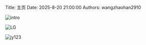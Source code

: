 Title: 主页
Date: 2025-8-20 21:00:00
Authors: wangzhaohan2910

![intro](https://cards.jerryz.com.cn/api?github=wangzhaohan2910&gitee=wangzhaohan2910&luogu=wangzhaohan2910&codeforces=wangzhaohan2910&csdn=wangzhaohan2910&img=1&date=2012-02-26&str=%E6%88%91%E7%9A%84%E7%94%9F%E6%97%A5&quote=%E6%B1%82%E5%85%B3%E6%B3%A8+%28%5Ev%5E%29&phone=19065355160&qq=350888531&email=wangcf3000%40sina.com&microsoft=wangcf3000%40sina.com&site=wangzhaohan2910.github.io)

![LG](https://api.jerryz.com.cn/about?id=629944&dark_mode=true)

![jy123](https://s2.loli.net/2025/03/04/dUP5eCch8t4zDZF.webp)
